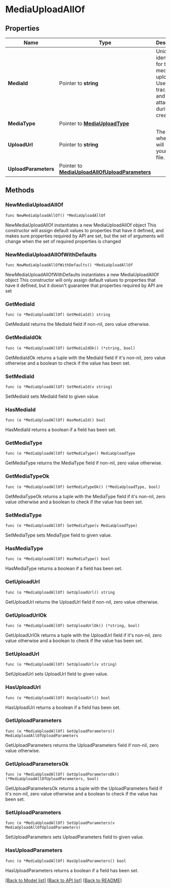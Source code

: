 # MediaUploadAllOf

## Properties

Name | Type | Description | Notes
------------ | ------------- | ------------- | -------------
**MediaId** | Pointer to **string** | Unique identifier for this media upload. Used to track status and for attaching during Pin creation. | [optional] 
**MediaType** | Pointer to [**MediaUploadType**](MediaUploadType.md) |  | [optional] 
**UploadUrl** | Pointer to **string** | The URL where you will POST your media file. | [optional] 
**UploadParameters** | Pointer to [**MediaUploadAllOfUploadParameters**](MediaUploadAllOfUploadParameters.md) |  | [optional] 

## Methods

### NewMediaUploadAllOf

`func NewMediaUploadAllOf() *MediaUploadAllOf`

NewMediaUploadAllOf instantiates a new MediaUploadAllOf object
This constructor will assign default values to properties that have it defined,
and makes sure properties required by API are set, but the set of arguments
will change when the set of required properties is changed

### NewMediaUploadAllOfWithDefaults

`func NewMediaUploadAllOfWithDefaults() *MediaUploadAllOf`

NewMediaUploadAllOfWithDefaults instantiates a new MediaUploadAllOf object
This constructor will only assign default values to properties that have it defined,
but it doesn't guarantee that properties required by API are set

### GetMediaId

`func (o *MediaUploadAllOf) GetMediaId() string`

GetMediaId returns the MediaId field if non-nil, zero value otherwise.

### GetMediaIdOk

`func (o *MediaUploadAllOf) GetMediaIdOk() (*string, bool)`

GetMediaIdOk returns a tuple with the MediaId field if it's non-nil, zero value otherwise
and a boolean to check if the value has been set.

### SetMediaId

`func (o *MediaUploadAllOf) SetMediaId(v string)`

SetMediaId sets MediaId field to given value.

### HasMediaId

`func (o *MediaUploadAllOf) HasMediaId() bool`

HasMediaId returns a boolean if a field has been set.

### GetMediaType

`func (o *MediaUploadAllOf) GetMediaType() MediaUploadType`

GetMediaType returns the MediaType field if non-nil, zero value otherwise.

### GetMediaTypeOk

`func (o *MediaUploadAllOf) GetMediaTypeOk() (*MediaUploadType, bool)`

GetMediaTypeOk returns a tuple with the MediaType field if it's non-nil, zero value otherwise
and a boolean to check if the value has been set.

### SetMediaType

`func (o *MediaUploadAllOf) SetMediaType(v MediaUploadType)`

SetMediaType sets MediaType field to given value.

### HasMediaType

`func (o *MediaUploadAllOf) HasMediaType() bool`

HasMediaType returns a boolean if a field has been set.

### GetUploadUrl

`func (o *MediaUploadAllOf) GetUploadUrl() string`

GetUploadUrl returns the UploadUrl field if non-nil, zero value otherwise.

### GetUploadUrlOk

`func (o *MediaUploadAllOf) GetUploadUrlOk() (*string, bool)`

GetUploadUrlOk returns a tuple with the UploadUrl field if it's non-nil, zero value otherwise
and a boolean to check if the value has been set.

### SetUploadUrl

`func (o *MediaUploadAllOf) SetUploadUrl(v string)`

SetUploadUrl sets UploadUrl field to given value.

### HasUploadUrl

`func (o *MediaUploadAllOf) HasUploadUrl() bool`

HasUploadUrl returns a boolean if a field has been set.

### GetUploadParameters

`func (o *MediaUploadAllOf) GetUploadParameters() MediaUploadAllOfUploadParameters`

GetUploadParameters returns the UploadParameters field if non-nil, zero value otherwise.

### GetUploadParametersOk

`func (o *MediaUploadAllOf) GetUploadParametersOk() (*MediaUploadAllOfUploadParameters, bool)`

GetUploadParametersOk returns a tuple with the UploadParameters field if it's non-nil, zero value otherwise
and a boolean to check if the value has been set.

### SetUploadParameters

`func (o *MediaUploadAllOf) SetUploadParameters(v MediaUploadAllOfUploadParameters)`

SetUploadParameters sets UploadParameters field to given value.

### HasUploadParameters

`func (o *MediaUploadAllOf) HasUploadParameters() bool`

HasUploadParameters returns a boolean if a field has been set.


[[Back to Model list]](../README.md#documentation-for-models) [[Back to API list]](../README.md#documentation-for-api-endpoints) [[Back to README]](../README.md)


